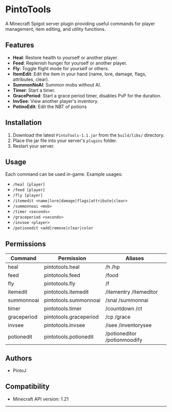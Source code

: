 # PintoTools

A Minecraft Spigot server plugin providing useful commands for player management, item editing, and utility functions.

## Features

- **Heal**: Restore health to yourself or another player.
- **Feed**: Replenish hunger for yourself or another player.
- **Fly**: Toggle flight mode for yourself or others.
- **ItemEdit**: Edit the item in your hand (name, lore, damage, flags, attributes, clear).
- **SummonNoAI**: Summon mobs without AI.
- **Timer**: Start a timer.
- **GracePeriod**: Start a grace period timer, disables PvP for the duration.
- **InvSee**: View another player's inventory.
- **PotinoEdit**: Edit the NBT of potions

## Installation

1. Download the latest `PintoTools-1.1.jar` from the `build/libs/` directory.
2. Place the jar file into your server's `plugins` folder.
3. Restart your server.

## Usage

Each command can be used in-game. Example usages:

- `/heal [player]`
- `/feed [player]`
- `/fly [player]`
- `/itemedit <name|lore|damage|flags|attribute|clear>`
- `/summonnoai <mob>`
- `/timer <seconds>`
- `/graceperiod <seconds>`
- `/invsee <player>`
- `/potionedit <add|remove|clear|color`

## Permissions

| Command        | Permission               | Aliases                      |
|----------------|--------------------------|------------------------------|
| heal           | pintotools.heal          | /h /hp                       |
| feed           | pintotools.feed          | /food                        |
| fly            | pintotools.fly           | /f                           |
| itemedit       | pintotools.itemedit      | /itementry /itemeditor       |
| summonnoai     | pintotools.summonnoai    | /snai /summonnai             |
| timer          | pintotools.timer         | /countdown /ct               |
| graceperiod    | pintotools.graceperiod   | /cp /grace                   |
| invsee         | pintotools.invsee        | /isee /inventorysee          |
| potionedit     | pintotools.potionedit    | /potioneditor /potionmoodify |

## Authors

- PintoJ

## Compatibility

- Minecraft API version: 1.21

---
